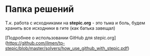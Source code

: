 # Папка решений
Т.к. работа с исходниками на **stepic.org** - это тьма и боль, будем хранить все исходники в гите (как батька завещал)

[Подробнее о использовании GitHub для stepic.org] (https://github.com/ilmen/tp-stepic/blob/master/solvers/how_use_github_with_stepic.pdf)
